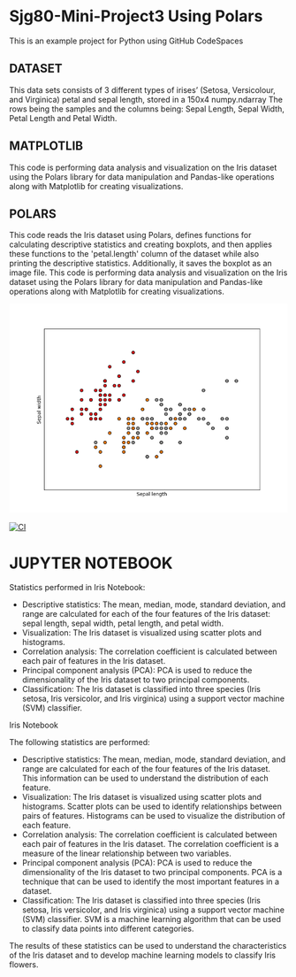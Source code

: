 # Sjg80-Mini-Project3 Using Polars
This is an example project for Python using GitHub CodeSpaces

## DATASET
This data sets consists of 3 different types of irises’ (Setosa, Versicolour, and Virginica) petal and sepal length, stored in a 150x4 numpy.ndarray
The rows being the samples and the columns being: Sepal Length, Sepal Width, Petal Length and Petal Width.

## MATPLOTLIB
This code is performing data analysis and visualization on the Iris dataset using the Polars library for data manipulation and Pandas-like operations along with Matplotlib for creating visualizations.

## POLARS
This code reads the Iris dataset using Polars, defines functions for calculating descriptive statistics and creating boxplots, and then applies these functions to the 'petal.length' column of the dataset while also printing the descriptive statistics. Additionally, it saves the boxplot as an image file.
This code is performing data analysis and visualization on the Iris dataset using the Polars library for data manipulation and Pandas-like operations along with Matplotlib for creating visualizations.

![image](https://github.com/nogibjj/Sjg80-Mini-Project3Polars/blob/364e91212a91c596e07fe15e4e8812072163458f/sphx_glr_plot_iris_dataset.png)


[![CI](https://github.com/nogibjj/Sjg80-Mini-Project2/actions/workflows/main.yml/badge.svg)](https://github.com/nogibjj/Sjg80-Mini-Project2/actions/workflows/main.yml)

# JUPYTER NOTEBOOK

Statistics performed in Iris Notebook:

- Descriptive statistics: The mean, median, mode, standard deviation, and range are calculated for each of the four features of the Iris dataset: sepal length, sepal width, petal length, and petal width.
- Visualization: The Iris dataset is visualized using scatter plots and histograms.
- Correlation analysis: The correlation coefficient is calculated between each pair of features in the Iris dataset.
- Principal component analysis (PCA): PCA is used to reduce the dimensionality of the Iris dataset to two principal components.
- Classification: The Iris dataset is classified into three species (Iris setosa, Iris versicolor, and Iris virginica) using a support vector machine (SVM) classifier.

Iris Notebook

The following statistics are performed:

- Descriptive statistics: The mean, median, mode, standard deviation, and range are calculated for each of the four features of the Iris dataset. This information can be used to understand the distribution of each feature.
- Visualization: The Iris dataset is visualized using scatter plots and histograms. Scatter plots can be used to identify relationships between pairs of features. Histograms can be used to visualize the distribution of each feature.
- Correlation analysis: The correlation coefficient is calculated between each pair of features in the Iris dataset. The correlation coefficient is a measure of the linear relationship between two variables.
- Principal component analysis (PCA): PCA is used to reduce the dimensionality of the Iris dataset to two principal components. PCA is a technique that can be used to identify the most important features in a dataset.
- Classification: The Iris dataset is classified into three species (Iris setosa, Iris versicolor, and Iris virginica) using a support vector machine (SVM) classifier. SVM is a machine learning algorithm that can be used to classify data points into different categories.
  
The results of these statistics can be used to understand the characteristics of the Iris dataset and to develop machine learning models to classify Iris flowers.
